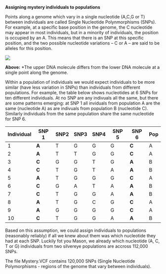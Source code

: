 **Assigning mystery individuals to populations**

Points along a genome which vary in a single nucleotide (A,C,G or T) between individuals are called Single Nucleotide Polynmorphisms (SNPs). For example, at a specific base position in the genome, the C nucleotide may appear in most individuals, but in a minority of individuals, the position is occupied by an A. This means that there is an SNP at this specific position, and the two possible nucleotide variations – C or A – are said to be alleles for this position.

<img src="https://upload.wikimedia.org/wikipedia/commons/thumb/2/2e/Dna-SNP.svg/457px-Dna-SNP.svg.png">

**Above:** *The upper DNA molecule differs from the lower DNA molecule at a single point along the genome.

Within a population of individuals we would expect individuals to be more similar (have less variation in SNPs) than individuals from different populations. For example, the table below shows nucleotides at 6 SNPs for ten different individuals. At no SNP are any indivuals all the same, but there are some patterns emerging: at SNP 1 all inviduals from population A are the same (nucleotide A) as are indivuals from population B (nucleotide C). Similarly individuals from the same population share the same nucleotide for SNP 6. 

| Individual  | SNP 1 | SNP2  | SNP3  | SNP4  | SNP 5 | SNP 6 | Pop |
|-------------|-------|-------|-------|-------|-------|-------|-----|
| 1           | **A** | T     | G     | G     | G     | **C** | A   |
| 2           | **A** | T     | T     | G     | G     | **C** | A   |
| 3           | **C** | G     | G     | T     | G     | **A** | B   |
| 4           | **C** | T     | G     | T     | A     | **A** | B   |
| 5           | **A** | T     | G     | G     | G     | **C** | A   |
| 6           | **C** | G     | A     | T     | A     | **A** | B   |   
| 7           | **C** | T     | G     | G     | A     | **A** | B   |
| 8           | **A** | T     | G     | C     | G     | **C** | A   |
| 9           | **A** | G     | G     | G     | G     | **C** | A   |
| 10          | **C** | T     | G     | G     | A     | **A** | B   |

Based on this assumption, we could assign individuals to populations (reasonably reliably) if all we knew about them was which nucleotide they had at each SNP. Luckily fot you Mason, we already which nucleotide (A, C, T or G) individuals from two silvereye populations are accross 112,000 SNPs. 

The file Mystery.VCF contains 120,000 SNPs (Single Nucleotide Polymorphisms - regions of the genome that vary between individuals). 
